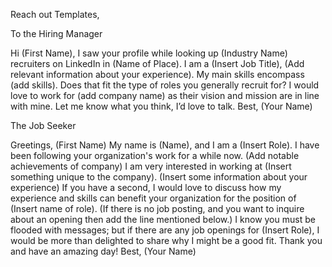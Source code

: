 Reach out Templates,

To the Hiring Manager

Hi (First Name), 
I saw your profile while looking up (Industry Name) recruiters on LinkedIn in (Name of Place). 
I am a (Insert Job Title), (Add relevant information about your experience).
My main skills encompass (add skills). 
Does that fit the type of roles you generally recruit for? 
I would love to work for (add company name) as their vision and mission are in line with mine. 
Let me know what you think, I’d love to talk. 
Best, 
(Your Name)


The Job Seeker 

Greetings, (First Name)
My name is (Name), and I am a (Insert Role). 
I have been following your organization's work for a while now. (Add notable achievements of company)
I am very interested in working at (Insert something unique to the company). 
(Insert some information about your experience)
If you have a second, I would love to discuss how my experience and skills can benefit your organization for the position of (Insert name of role). 
(If there is no job posting, and you want to inquire about an opening then add the line mentioned below.)
I know you must be flooded with messages; but if there are any job openings for (Insert Role), I would be more than delighted to share why I might be a good fit. 
Thank you and have an amazing day!
Best, 
(Your Name)
